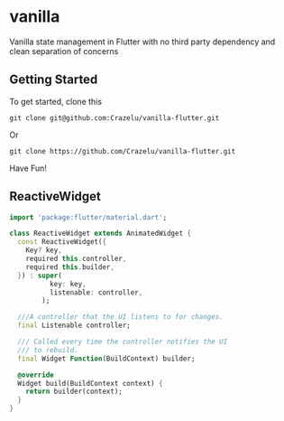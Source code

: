 # vanilla

Vanilla state management in Flutter with no third party dependency and 
clean separation of concerns

## Getting Started

To get started, clone this

```git
git clone git@github.com:Crazelu/vanilla-flutter.git
```

Or

```git
git clone https://github.com/Crazelu/vanilla-flutter.git
```

Have Fun!

## ReactiveWidget

```dart
import 'package:flutter/material.dart';

class ReactiveWidget extends AnimatedWidget {
  const ReactiveWidget({
    Key? key,
    required this.controller,
    required this.builder,
  }) : super(
          key: key,
          listenable: controller,
        );

  ///A controller that the UI listens to for changes.
  final Listenable controller;

  /// Called every time the controller notifies the UI
  /// to rebuild.
  final Widget Function(BuildContext) builder;

  @override
  Widget build(BuildContext context) {
    return builder(context);
  }
}
```